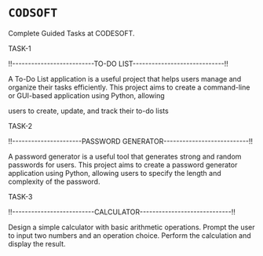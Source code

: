 # ```CODSOFT```


Complete Guided Tasks at CODESOFT.

TASK-1

!!--------------------------TO-DO LIST-----------------------------!!

A To-Do List application is a useful project that helps users manage
and organize their tasks efficiently. This project aims to create a
command-line or GUI-based application using Python, allowing

users to create, update, and track their to-do lists

TASK-2

!!----------------------PASSWORD GENERATOR---------------------------!!

A password generator is a useful tool that generates strong and random passwords for users. This project aims to create a password generator application using Python, allowing users to specify the length and complexity of the password.


TASK-3

!!--------------------------CALCULATOR-----------------------------!!

Design a simple calculator with basic arithmetic operations. Prompt the user to input two numbers and an operation choice. Perform the calculation and display the result.



